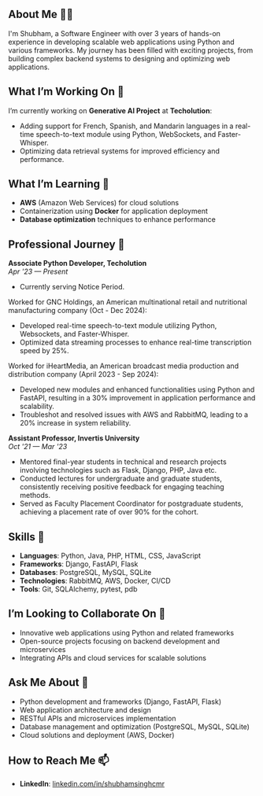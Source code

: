 ## About Me 👨‍🎓
I'm Shubham, a Software Engineer with over 3 years of hands-on experience in developing scalable web applications using Python and various frameworks. My journey has been filled with exciting projects, from building complex backend systems to designing and optimizing web applications.

## What I’m Working On 🚀
I’m currently working on **Generative AI Project** at **Techolution**:
- Adding support for French, Spanish, and Mandarin languages in a real-time speech-to-text module using Python, WebSockets, and Faster-Whisper.
- Optimizing data retrieval systems for improved efficiency and performance.

## What I’m Learning 🌱
- **AWS** (Amazon Web Services) for cloud solutions  
- Containerization using **Docker** for application deployment  
- **Database optimization** techniques to enhance performance

## Professional Journey 💼
**Associate Python Developer, Techolution**  
*Apr '23 — Present*  

- Currently serving Notice Period.

Worked for GNC Holdings, an American multinational retail and nutritional manufacturing company (Oct - Dec 2024):
- Developed real-time speech-to-text module utilizing Python, Websockets, and Faster-Whisper.
- Optimized data streaming processes to enhance real-time transcription speed by 25%.

Worked for iHeartMedia, an American broadcast media production and distribution company (April 2023 - Sep 2024):
- Developed new modules and enhanced functionalities using Python and FastAPI, resulting in a 30% improvement in application performance and scalability.
- Troubleshot and resolved issues with AWS and RabbitMQ, leading to a 20% increase in system reliability.

**Assistant Professor, Invertis University**  
*Oct '21 — Mar '23*  

- Mentored final-year students in technical and research projects involving technologies such as Flask, Django, PHP, Java etc.
- Conducted lectures for undergraduate and graduate students, consistently receiving positive feedback for engaging teaching methods.
- Served as Faculty Placement Coordinator for postgraduate students, achieving a placement rate of over 90% for the cohort.

## Skills 🌟
- **Languages**: Python, Java, PHP, HTML, CSS, JavaScript  
- **Frameworks**: Django, FastAPI, Flask  
- **Databases**: PostgreSQL, MySQL, SQLite  
- **Technologies**: RabbitMQ, AWS, Docker, CI/CD  
- **Tools**: Git, SQLAlchemy, pytest, pdb

## I’m Looking to Collaborate On 🤝  
- Innovative web applications using Python and related frameworks  
- Open-source projects focusing on backend development and microservices  
- Integrating APIs and cloud services for scalable solutions

## Ask Me About 💬
- Python development and frameworks (Django, FastAPI, Flask)  
- Web application architecture and design  
- RESTful APIs and microservices implementation  
- Database management and optimization (PostgreSQL, MySQL, SQLite)  
- Cloud solutions and deployment (AWS, Docker)

## How to Reach Me 📫  
- **LinkedIn**: [linkedin.com/in/shubhamsinghcmr](https://www.linkedin.com/in/shubhamsinghcmr)
